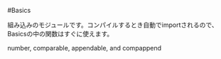 #Basics

組み込みのモジュールです。コンパイルするとき自動でimportされるので、Basicsの中の関数はすぐに使えます。


number, comparable, appendable, and compappend
